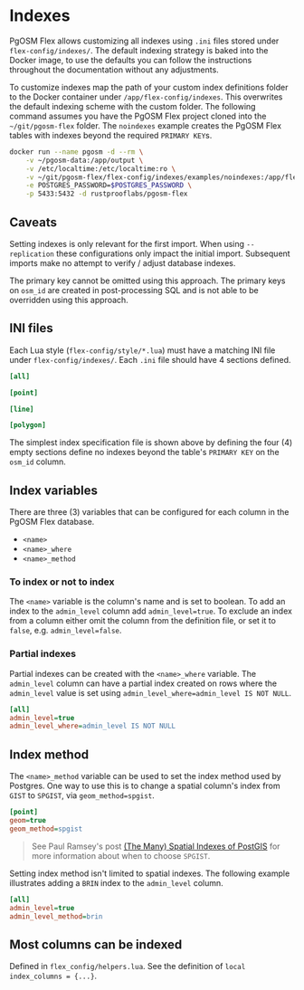 # Indexes

PgOSM Flex allows customizing all indexes using `.ini` files stored under
`flex-config/indexes/`.  The default indexing strategy is baked into the Docker
image, to use the defaults you can follow the instructions throughout the documentation
without any adjustments.

To customize indexes map the path of your custom index definitions folder
to the Docker container under `/app/flex-config/indexes`.  This overwrites the default
indexing scheme with the custom folder.
The following command assumes you have the PgOSM Flex project cloned into the
`~/git/pgosm-flex` folder.  The `noindexes` example creates the PgOSM Flex
tables with indexes beyond the required `PRIMARY KEY`s.

```bash
docker run --name pgosm -d --rm \
    -v ~/pgosm-data:/app/output \
    -v /etc/localtime:/etc/localtime:ro \
    -v ~/git/pgosm-flex/flex-config/indexes/examples/noindexes:/app/flex-config/indexes \
    -e POSTGRES_PASSWORD=$POSTGRES_PASSWORD \
    -p 5433:5432 -d rustprooflabs/pgosm-flex
```


## Caveats


Setting indexes is only relevant for the first import.  When using `--replication`
these configurations only impact the initial import. Subsequent imports make no
attempt to verify / adjust database indexes.

The primary key cannot be omitted using this approach.  The primary keys on
`osm_id` are created in post-processing SQL and is not able to be overridden
using this approach.


## INI files

Each Lua style (`flex-config/style/*.lua`) must have a matching INI file
under `flex-config/indexes/`.  Each `.ini` file should have 4 sections defined.


```ini
[all]

[point]

[line]

[polygon]
```


The simplest index specification file is shown above by defining the four (4)
empty sections define no indexes beyond the table's `PRIMARY KEY` on the `osm_id`
column.

## Index variables

There are three (3) variables that can be configured for each column in the
PgOSM Flex database.

* `<name>`
* `<name>_where`
* `<name>_method`

### To index or not to index

The `<name>` variable is the column's name and is set to boolean.
To add an index to the `admin_level` column add `admin_level=true`.  To exclude
an index from a column either omit the column from the definition file, or
set it to `false`, e.g. `admin_level=false`.

### Partial indexes


Partial indexes can be created with the `<name>_where` variable.
The `admin_level` column can have a partial index created on rows where the
`admin_level` value is set using `admin_level_where=admin_level IS NOT NULL`.

```ini
[all]
admin_level=true
admin_level_where=admin_level IS NOT NULL
```

## Index method

The `<name>_method` variable can be used to set the index method used by Postgres.
One way to use this is to change a spatial column's index from 
`GIST` to `SPGIST`, via `geom_method=spgist`.




```ini
[point]
geom=true
geom_method=spgist
```

> See Paul Ramsey's post [(The Many) Spatial Indexes of PostGIS](https://www.crunchydata.com/blog/the-many-spatial-indexes-of-postgis) for more information about when to choose `SPGIST`.


Setting index method isn't limited to spatial indexes. The following example
illustrates adding a `BRIN` index to the `admin_level` column.

```ini
[all]
admin_level=true
admin_level_method=brin
```


## Most columns can be indexed

Defined in `flex_config/helpers.lua`.  See the definition of
`local index_columns = {...}`.



